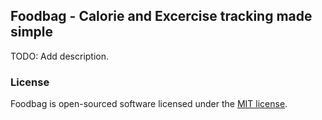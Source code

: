 ## Foodbag - Calorie and Excercise tracking made simple

TODO: Add description.

### License

Foodbag is open-sourced software licensed under the [MIT license](http://opensource.org/licenses/MIT).


